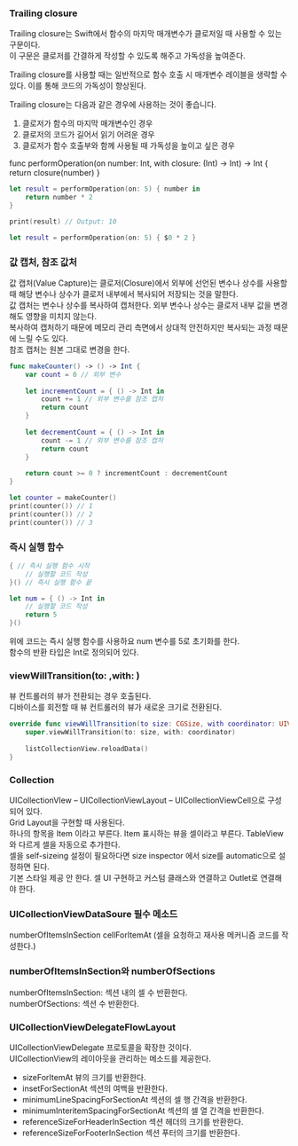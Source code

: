 ### Trailing closure
Trailing closure는 Swift에서 함수의 마지막 매개변수가 클로저일 때 사용할 수 있는 구문이다.<br>
이 구문은 클로저를 간결하게 작성할 수 있도록 해주고 가독성을 높여준다.<br>

Trailing closure를 사용할 때는 일반적으로 함수 호출 시 매개변수 레이블을 생략할 수 있다. 이를 통해 코드의 가독성이 향상된다.<br>

Trailing closure는 다음과 같은 경우에 사용하는 것이 좋습니다.<br>

1. 클로저가 함수의 마지막 매개변수인 경우
2. 클로저의 코드가 길어서 읽기 어려운 경우
3. 클로저가 함수 호출부와 함께 사용될 때 가독성을 높이고 싶은 경우

func performOperation(on number: Int, with closure: (Int) -> Int) -> Int {
    return closure(number)
}
```swift
let result = performOperation(on: 5) { number in
    return number * 2
}

print(result) // Output: 10

let result = performOperation(on: 5) { $0 * 2 }
```

### 값 캡처, 참조 값처
값 캡처(Value Capture)는 클로저(Closure)에서 외부에 선언된 변수나 상수를 사용할 때 해당 변수나 상수가 클로저 내부에서 복사되어 저장되는 것을 말한다.<br>
값 캡처는 변수나 상수를 복사하여 캡처한다. 외부 변수나 상수는 클로저 내부 값을 변경해도 영향을 미치지 않는다.<br>
복사하여 캡처하기 때문에 메모리 관리 측면에서 상대적 안전하지만 복사되는 과정 때문에 느릴 수도 있다.<br>
참조 캡처는 원본 그대로 변경을 한다.<br>

```swift
func makeCounter() -> () -> Int {
    var count = 0 // 외부 변수
    
    let incrementCount = { () -> Int in
        count += 1 // 외부 변수를 참조 캡처
        return count
    }
    
    let decrementCount = { () -> Int in
        count -= 1 // 외부 변수를 참조 캡처
        return count
    }
    
    return count >= 0 ? incrementCount : decrementCount
}

let counter = makeCounter()
print(counter()) // 1
print(counter()) // 2
print(counter()) // 3

```
### 즉시 실행 함수
```swift
{ // 즉시 실행 함수 시작
    // 실행할 코드 작성
}() // 즉시 실행 함수 끝
```
```swift
let num = { () -> Int in
    // 실행할 코드 작성
    return 5
}()

```
위에 코드는 즉시 실행 함수를 사용하요 num 변수를 5로 초기화를 한다.<br>
함수의 반환 타입은 Int로 정의되어 있다.<br>

### viewWillTransition(to: ,with: )
뷰 컨트롤러의 뷰가 전환되는 경우 호출된다.<br>
디바이스를 회전할 때 뷰 컨트롤러의 뷰가 새로운 크기로 전환된다.<br>
```swift
override func viewWillTransition(to size: CGSize, with coordinator: UIViewControllerTransitionCoordinator) {
    super.viewWillTransition(to: size, with: coordinator)
    
    listCollectionView.reloadData()
}
```

### Collection
UICollectionVIew – UICollectionViewLayout – UICollectionViewCell으로 구성되어 있다.<br>
Grid Layout을 구현할 때 사용된다.<br>
하나의 항목을 Item 이라고 부른다. Item 표시하는 뷰을 셀이라고 부른다. TableView와 다르게 셀을 자동으로 추가한다.<br>
셀을 self-sizeing 설정이 필요하다면 size inspector 에서 size를 automatic으로 설정하면 된다.<br>
기본 스타일 제공 안 한다. 셀 UI 구현하고 커스텀 클래스와 연결하고 Outlet로 연결해야 한다.<br>
 
 ### UICollectionViewDataSoure 필수 메소드
 numberOfItemsInSection
 cellForItemAt (셀을 요청하고 재사용 메커니즘 코드를 작성한다.)

### numberOfItemsInSection와 numberOfSections 
numberOfItemsInSection: 섹션 내의 셀 수 반환한다.<br>
numberOfSections: 섹션 수 반환한다.<br>

### UICollectionViewDelegateFlowLayout
UICollectionViewDelegate 프로토콜을 확장한 것이다.<br> 
UICollectionView의 레이아웃을 관리하는 메소드를 제공한다.<br>
- sizeForItemAt 뷰의 크기를 반환한다.
- insetForSectionAt 섹션의 여백을 반환한다.
- minimumLineSpacingForSectionAt 섹션의 셀 행 간격을 반환한다.
- minimumInteritemSpacingForSectionAt 섹션의 셀 열 간격을 반환한다.
- referenceSizeForHeaderInSection 섹션 헤더의 크기를 반환한다.
- referenceSizeForFooterInSection 섹션 푸터의 크기를 반환한다.
